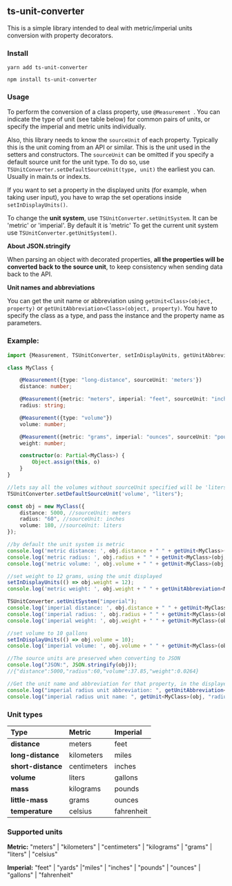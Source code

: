 ## ts-unit-converter

This is a simple library intended to deal with metric/imperial units conversion with property decorators.

### Install

`yarn add ts-unit-converter`

`npm install ts-unit-converter`

### Usage

To perform the conversion of a class property, use ```@Measurement ```. You can indicate the type of unit (see table below) for common pairs of units, or specify the imperial and metric units individually.

Also, this library needs to know the ```sourceUnit``` of each property. Typically this is the unit coming from an API or similar. This is the unit used in the setters and constructors.
The ```sourceUnit``` can be omitted if you specify a default source unit for the unit type. To do so, use ```TSUnitConverter.setDefaultSourceUnit(type, unit)``` the earliest you can. Usually in main.ts or index.ts.

If you want to set a property in the displayed units (for example, when taking user input), you have to wrap the set operations inside ```setInDisplayUnits()```.

To change the **unit system**, use ```TSUnitConverter.setUnitSystem```. It can be 'metric' or 'imperial'. By default it is 'metric' To get the current unit system use ```TSUnitConverter.getUnitSystem()```.

**About JSON.stringify**

When parsing an object with decorated properties, **all the properties  will be converted back to the source unit**, to keep consistency when sending data back to the API.


**Unit names and abbreviations**

You can get the unit name or abbreviation using ```getUnit<Class>(object, property)``` or ```getUnitAbbreviation<Class>(object, property)```. You have to specify the class as a type, and pass the instance and the property name as parameters.

### Example:

```typescript
import {Measurement, TSUnitConverter, setInDisplayUnits, getUnitAbbreviation, getUnit} from 'ts-unit-converter';

class MyClass {

    @Measurement({type: "long-distance", sourceUnit: 'meters'})
    distance: number;

    @Measurement({metric: "meters", imperial: "feet", sourceUnit: "inches"})
    radius: string;

    @Measurement({type: "volume"})
    volume: number;

    @Measurement({metric: "grams", imperial: "ounces", sourceUnit: "pounds"})
    weight: number;

    constructor(o: Partial<MyClass>) {
        Object.assign(this, o)
    }
}

//lets say all the volumes without sourceUnit specified will be 'liters'
TSUnitConverter.setDefaultSourceUnit('volume', "liters");

const obj = new MyClass({
    distance: 5000, //sourceUnit: meters
    radius: "60", //sourceUnit: inches
    volume: 180, //sourceUnit: liters
});

//by default the unit system is metric
console.log('metric distance: ', obj.distance + " " + getUnit<MyClass>(obj, "distance")); // 5 kilometers
console.log('metric radius: ', obj.radius + " " + getUnit<MyClass>(obj, "radius")); // 1.524 meters
console.log('metric volume: ', obj.volume + " " + getUnit<MyClass>(obj, "volume")); // 180 liters

//set weight to 12 grams, using the unit displayed
setInDisplayUnits(() => obj.weight = 12);
console.log('metric weight: ', obj.weight + " " + getUnitAbbreviation<MyClass>(obj, "weight")); // 5443 g

TSUnitConverter.setUnitSystem("imperial");
console.log('imperial distance: ', obj.distance + " " + getUnit<MyClass>(obj, "distance")); // 3.1 miles
console.log('imperial radius: ', obj.radius + " " + getUnit<MyClass>(obj, "radius")); // 5 feet
console.log('imperial weight: ', obj.weight + " " + getUnit<MyClass>(obj, "weight")); // 0.42 ounces

//set volume to 10 gallons
setInDisplayUnits(() => obj.volume = 10);
console.log('imperial volume: ', obj.volume + " " + getUnit<MyClass>(obj, "volume")); // 10 gallons

//The source units are preserved when converting to JSON
console.log("JSON:", JSON.stringify(obj)); 
//{"distance":5000,"radius":60,"volume":37.85,"weight":0.0264}

//Get the unit name and abbreviation for that property, in the displayed unit system.
console.log("imperial radius unit abbreviation: ", getUnitAbbreviation<MyClass>(obj, "radius")); //ft
console.log("imperial radius unit name: ", getUnit<MyClass>(obj, "radius")); //feet


```

### Unit types

| Type  | Metric  | Imperial  |
| :------------ | :------------ | :------------ |
| **distance**  | meters  | feet  |
| **long-distance**  | kilometers  | miles  |
| **short-distance**  | centimeters  | inches  |
| **volume**  | liters | gallons  |
| **mass**  | kilograms  | pounds  |
| **little-mass**   | grams  | ounces  |
| **temperature**  | celsius  | fahrenheit  |

### Supported units

**Metric:** "meters" | "kilometers" | "centimeters" | "kilograms" | "grams" | "liters" | "celsius"

**Imperial:** "feet" | "yards" |"miles" | "inches" | "pounds" | "ounces" | "gallons" | "fahrenheit"
